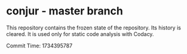 # conjur - master branch

This repository contains the frozen state of the repository.
Its history is cleared. It is used only for static code
analysis with Codacy.

Commit Time: 1734395787